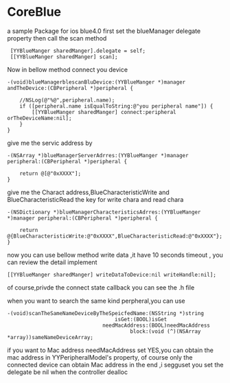 # CoreBlue
a sample Package for ios blue4.0
first set the blueManager delegate property then call the scan method
```
 [YYBlueManger sharedManger].delegate = self;
 [[YYBlueManger sharedManger] scan];
```
Now in bellow method connect you device
```
-(void)blueManagerblescanBluDevice:(YYBlueManger *)manager andTheDevice:(CBPeripheral *)peripheral {
    
    //NSLog(@"%@",peripheral.name);
    if ([peripheral.name isEqualToString:@"you peripheral name"]) {
        [[YYBlueManger sharedManger] connect:peripheral orTheDeviceName:nil];
    }
}
```
give me the servic address by
```
-(NSArray *)blueManagerServerAdrres:(YYBlueManger *)manager peripheral:(CBPeripheral *)peripheral {
    
    return @[@"0xXXXX"];
}

```
give me the Charact address,BlueCharacteristicWrite and BlueCharacteristicRead the key for write chara and read chara
```
-(NSDictionary *)blueManagerCharacteristicsAdrres:(YYBlueManger *)manager peripheral:(CBPeripheral *)peripheral {
    
    return @{BlueCharacteristicWrite:@"0xXXXX",BlueCharacteristicRead:@"0xXXXX"};
}

```
now you can use bellow method write data ,it have 10 seconds timeout , you can review  the detail implement
```
[[YYBlueManger sharedManger] writeDataToDevice:nil writeHandle:nil];
```
of course,privde the connect state callback you can see the .h file

when you want to search the same kind perpheral,you can use
```
-(void)scanTheSameNameDeviceByTheSpeicfedName:(NSString *)string
                                   isGet:(BOOL)isGet
                               needMacAddress:(BOOL)needMacAddress
                                        block:(void (^)(NSArray *array))sameNameDeviceArray;

```
if you want to Mac address needMacAddress set YES,you can obtain the mac address in YYPeripheralModel's property,
of course only the connected device can obtain Mac address
in the end ,i segguset you set the delegate be nil when the controller dealloc
